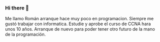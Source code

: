 ### Hi there 👋

Me llamo Román arranque hace muy poco en programacion.
Siempre me gustó trabajar con informatica.
Estudie y aprobe el curso de CCNA hara unos 10 años. 
Arranque de nuevo para poder tener otro futuro de la mano de la programación.


